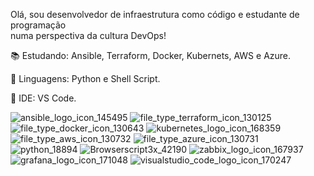Olá, sou desenvolvedor de infraestrutura como código e estudante de programação   
numa perspectiva da cultura DevOps!                                                      

:books: Estudando: Ansible, Terraform, Docker, Kubernets, AWS e Azure.              

:snake: Linguagens: Python e Shell Script.

:signal_strength: IDE: VS Code.






![ansible_logo_icon_145495](https://user-images.githubusercontent.com/31419145/163694263-271d024d-48b6-4e01-b30c-5df0630bd341.png) ![file_type_terraform_icon_130125](https://user-images.githubusercontent.com/31419145/163694269-27b065a7-7e5a-4334-9361-5a59c190c16e.png) ![file_type_docker_icon_130643](https://user-images.githubusercontent.com/31419145/163694280-2887eb3e-fe0e-4503-92e0-dfaa53eedcaf.png) ![kubernetes_logo_icon_168359](https://user-images.githubusercontent.com/31419145/163694328-bcaba4ed-5a34-4895-b473-b42135ea4b69.png) ![file_type_aws_icon_130732](https://user-images.githubusercontent.com/31419145/163694332-d88d0e03-ac5c-49e3-a249-f23c38a75405.png) ![file_type_azure_icon_130731](https://user-images.githubusercontent.com/31419145/163694336-c80d29e0-9e1a-425c-8f9b-bb9c1a6373cc.png)
![python_18894](https://user-images.githubusercontent.com/31419145/163694428-e27c89c9-1880-4a75-a77d-0ac80a2be0ea.png) ![Browserscript3x_42190](https://user-images.githubusercontent.com/31419145/163694446-e90849a2-327c-4ee2-bd17-42a66e1a2cf1.png) ![zabbix_logo_icon_167937](https://user-images.githubusercontent.com/31419145/163694450-a0595496-6d98-4c11-aab7-6edd1bd4aa64.png) ![grafana_logo_icon_171048](https://user-images.githubusercontent.com/31419145/163694452-b86e89af-e9d7-4797-afd3-61902c84cba9.png) 
![visualstudio_code_logo_icon_170247](https://user-images.githubusercontent.com/31419145/163694498-3b592539-180c-4eff-b142-c6ee531c8685.png)
